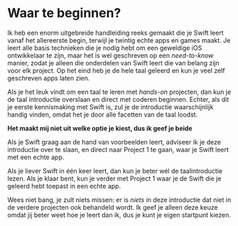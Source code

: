 # Waar te beginnen?

Ik heb een enorm uitgebreide handleiding reeks gemaakt die je Swift leert vanaf het allereerste begin, terwijl je twintig echte apps en games maakt. Je leert alle basis technieken die je nodig hebt om een geweldige iOS ontwikkelaar te zijn, maar het is wel geschreven op een _need-to-know_ manier, zodat je alleen die onderdelen van Swift leert die van belang zijn voor elk project. Op het eind heb je de hele taal geleerd en kun je veel zelf geschreven apps laten zien.

Als je het leuk vindt om een taal te leren met _hands-on_ projecten, dan kun je de taal introductie overslaan en direct met coderen beginnen. Echter, als dit je eerste kennismaking met Swift is, zul je de introductie waarschijnlijk handig vinden, omdat het je door alle facetten van de taal loodst.

**Het maakt mij niet uit welke optie je kiest, dus ik geef je beide**

Als je Swift graag aan de hand van voorbeelden leert, adviseer ik je deze introductie over te slaan, en direct naar Project 1 te gaan, waar je Swift leert met een echte app.

Als je liever Swift in één keer leert, dan kun je beter wél de taalintroductie lezen. Als je klaar bent, kun je verder met Project 1 waar je de Swift die je geleerd hebt toepast in een echte app.

Wees niet bang, je zult niets missen: er is *niets* in deze introductie dat niet in de verdere projecten ook behandeld wordt. Ik geef je alleen deze keuze omdat jij beter weet hoe je leert dan ik, dus je kunt je eigen startpunt kiezen.

